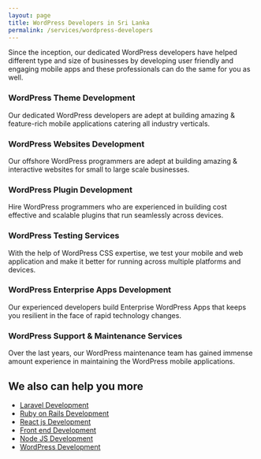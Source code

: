 ```yaml
---
layout: page
title: WordPress Developers in Sri Lanka
permalink: /services/wordpress-developers
---
```


Since the inception, our dedicated WordPress developers have helped different type and size of businesses by developing user friendly and engaging mobile apps and these professionals can do the same for you as well.

### WordPress Theme Development
Our dedicated WordPress developers are adept at building amazing & feature-rich mobile applications catering all industry verticals.

### WordPress Websites Development
Our offshore WordPress programmers are adept at building amazing & interactive websites for small to large scale businesses.

### WordPress Plugin Development
Hire WordPress programmers who are experienced in building cost effective and scalable plugins that run seamlessly across devices.

### WordPress Testing Services
With the help of WordPress CSS expertise, we test your mobile and web application and make it better for running across multiple platforms and devices.

### WordPress Enterprise Apps Development
Our experienced developers build Enterprise WordPress Apps that keeps you resilient in the face of rapid technology changes.

### WordPress Support & Maintenance Services
Over the last years, our WordPress maintenance team has gained immense amount experience in maintaining the WordPress mobile applications.


## We also can help you more

* [Laravel Development](/services/laravel-developers)
* [Ruby on Rails Development](/services/ruby-on-rails-developers)
* [React js Development](/services/reactjs-developers)
* [Front end Development](/services/front-end-developers)
* [Node JS Development](/services/nodejs-developers)
* [WordPress Development](/services/wordpress-developers)